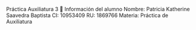 Práctica Auxiliatura 3
👤 Información del alumno
Nombre: Patricia Katherine Saavedra Baptista
CI: 10953409
RU: 1869766
Materia: Práctica de Auxiliatura
